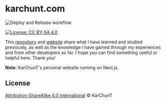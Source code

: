 <h1>karchunt.com</h1>

<!-- ![GitHub Release](https://img.shields.io/github/v/release/karchunt/karchunt.com) -->
![Deploy and Release workflow](https://github.com/KarChunT/karchunt.com/actions/workflows/build-and-deploy.yml/badge.svg?branch=main)
<!-- [![Super-Linter](https://github.com/KarChunT/karchunt.com/actions/workflows/pr-checker.yml/badge.svg)](https://github.com/marketplace/actions/super-linter) -->
[![License: CC BY-SA 4.0](https://img.shields.io/badge/License-CC_BY--SA_4.0-lightgrey.svg)](https://creativecommons.org/licenses/by-sa/4.0/)

This [repository](https://github.com/KarChunT/karchunt.com) and [website](https://karchunt.com/) share what I have learned and studied previously, as well as the knowledge I have gained through my experiences and from other developers so far. I hope you can find something useful or helpful here. Thank you!

**Note**: KarChunT's personal website running on Next.js.

<!-- ## Changelog

Detailed changes for each release are documented in the [CHANGELOG](https://github.com/KarChunT/karchunt.com/blob/main/CHANGELOG.md). -->


## License

[Attribution-ShareAlike 4.0 International](https://github.com/KarChunT/karchunt.com/blob/main/LICENSE) © KarChunT
